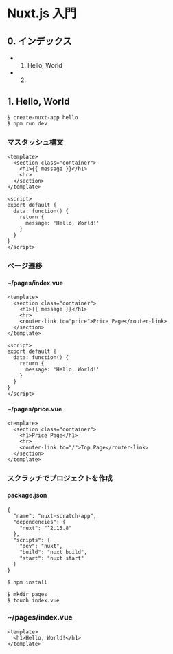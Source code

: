 # Nuxt.js 入門

## 0. インデックス
- 1. Hello, World
- 2. 

## 1. Hello, World

```:bash
$ create-nuxt-app hello
$ npm run dev
```

### マスタッシュ構文

```:javascript
<template>
  <section class="container">
    <h1>{{ message }}</h1>
    <hr>
  </section>
</template>

<script>
export default {
  data: function() {
    return {
      message: 'Hello, World!'
    }
  }
}
</script>
```

### ページ遷移

#### ~/pages/index.vue

```:javascript
<template>
  <section class="container">
    <h1>{{ message }}</h1>
    <hr>
    <router-link to="price">Price Page</router-link>
  </section>
</template>

<script>
export default {
  data: function() {
    return {
      message: 'Hello, World!'
    }
  }
}
</script>
```

#### ~/pages/price.vue

```:javascript
<template>
  <section class="container">
    <h1>Price Page</h1>
    <hr>
    <router-link to="/">Top Page</router-link>
  </section>
</template>
```

### スクラッチでプロジェクトを作成

#### package.json

```:javascript
{
  "name": "nuxt-scratch-app",
  "dependencies": {
    "nuxt": "^2.15.8"
  },
  "scripts": {
    "dev": "nuxt",
    "build": "nuxt build",
    "start": "nuxt start"
  }
}
```

```:bash
$ npm install

$ mkdir pages
$ touch index.vue
```

### ~/pages/index.vue

```:javascript
<template>
  <h1>Hello, World!</h1>
</template>
```
